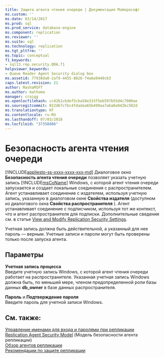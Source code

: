 ```yaml
---
title: Защита агента чтения очереди | Документация Майкрософт
ms.custom: ''
ms.date: 03/14/2017
ms.prod: sql
ms.prod_service: database-engine
ms.component: replication
ms.reviewer: ''
ms.suite: sql
ms.technology: replication
ms.tgt_pltfrm: ''
ms.topic: conceptual
f1_keywords:
- sql13.rep.security.QRA.f1
helpviewer_keywords:
- Queue Reader Agent Security dialog box
ms.assetid: 77938da0-2afd-4455-8826-f4a6a9440cb3
caps.latest.revision: 21
author: MashaMSFT
ms.author: mathoma
manager: craigg
ms.openlocfilehash: cc42b1cbdef5cba58e333f5eb597b55d4c7000ae
ms.sourcegitcommit: 022d67cfbc4fdadaa65b499aa7a6a8a942bc502d
ms.translationtype: HT
ms.contentlocale: ru-RU
ms.lasthandoff: 07/03/2018
ms.locfileid: "37358886"
---
```

# <a name="queue-reader-agent-security"></a>Безопасность агента чтения очереди
[!INCLUDE[appliesto-ss-xxxx-xxxx-xxx-md](../../includes/appliesto-ss-xxxx-xxxx-xxx-md.md)]
  Диалоговое окно **Безопасность агента чтения очереди** позволяет указать учетную запись [!INCLUDE[msCoName](../../includes/msconame-md.md)] Windows, с которой агент чтения очереди запускается и создает локальные соединения с распространителем. Агент устанавливает соединение с издателем, используя учетную запись, указанную в диалоговом окне **Свойства издателя** (доступном из диалогового окна **Свойства распространителя** ). Агент устанавливает соединение с подписчиком, используя тот же контекст, что и агент распространителя для подписки. Дополнительные сведения см. в статье [View and Modify Replication Security Settings](../../relational-databases/replication/security/view-and-modify-replication-security-settings.md).  
  
 Учетная запись должна быть действительной, а указанный для нее пароль — верным. Учетные записи и пароли могут быть проверены только после запуска агента.  
  
## <a name="options"></a>Параметры  
 **Учетная запись процесса**  
 Введите учетную запись Windows, с которой агент чтения очереди работает на распространителе. Указанная учетная запись Windows должна быть, по меньшей мере, членом предопределенной роли базы данных **db_owner** в базе данных распространителя.  
  
 **Пароль** и **Подтверждение пароля**  
 Введите пароль для учетной записи Windows.  
  
## <a name="see-also"></a>См. также:  
 [Управление именами для входа и паролями при репликации](../../relational-databases/replication/security/manage-logins-and-passwords-in-replication.md)   
 [Replication Agent Security Model](../../relational-databases/replication/security/replication-agent-security-model.md)  (Модель безопасности агента репликации)  
 [Обзор агентов репликации](../../relational-databases/replication/agents/replication-agents-overview.md)   
 [Рекомендации по защите репликации](../../relational-databases/replication/security/replication-security-best-practices.md)  
  
  
